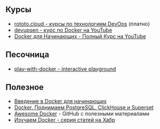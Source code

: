 

## Курсы

- [rototo.cloud - курсы по технологиям DevOps](https://rotoro.cloud/landing.html) (платно)
- [devupsen - курс по Docker на YouTube](https://www.youtube.com/playlist?list=PLTieVh9tMjMdb2wBUEHUBDj9cUi7UYx8j)
- [Docker для Начинающих - Полный Курс на YouTube](https://www.youtube.com/watch?v=n9uCgUzfeRQ)

## Песочница

- [play-with-docker - interactive playground](https://labs.play-with-docker.com/#)

## Полезное

- [Введение в Docker для начинающих](https://uproger.com/vvedenie-v-docker-dlya-nachinayushhih/)
- [Docker. Поднимаем PostgreSQL, ClickHouse и Superset](https://youtu.be/I1h2YaWW9PE?si=TzynrAvccgAcFXFu)
- [Awesome Docker](https://github.com/veggiemonk/awesome-docker) - GitHub с полезными материалами
- [Изучаем Docker - серия статей на Хабр](https://habr.com/ru/companies/ruvds/articles/438796/)

